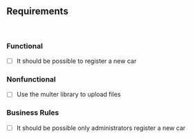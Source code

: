 <div align='justify'>

## **Requirements**

<br>

### **Functional**

- [ ] It should be possible to register a new car

### **Nonfunctional**

- [ ] Use the multer library to upload files

### **Business Rules**

- [ ] It should be possible only administrators register a new car

</div>
